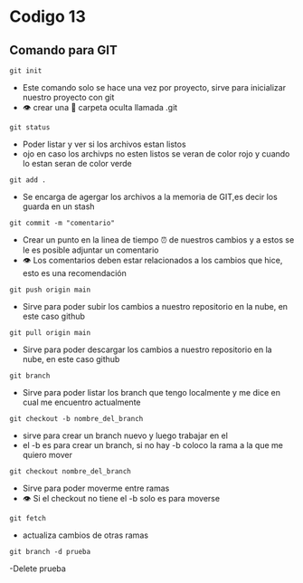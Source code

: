# Codigo 13

## Comando para GIT
```
git init
```
- Este comando solo se hace una vez por proyecto, sirve para inicializar nuestro proyecto con git
- :eye: crear una :file_folder: carpeta oculta llamada .git

```
git status
```
- Poder listar y ver si los archivos estan listos
- ojo en caso los archivps no esten listos se veran de color rojo y cuando lo estan seran de color verde


```
git add .
```

- Se encarga de agergar los archivos a la memoria de GIT,es decir los guarda en un stash

```
git commit -m "comentario"
```
- Crear un punto en la linea de tiempo :alarm_clock: de nuestros cambios y a estos se le es posible adjuntar un comentario
- :eye: Los comentarios deben estar relacionados a los cambios que hice, esto es una recomendación

```
git push origin main
````

- Sirve para poder subir los cambios a nuestro repositorio en la nube, en este caso github
```
git pull origin main
```

- Sirve para poder descargar los cambios a nuestro repositorio en la nube, en este caso github

```
git branch
```
- Sirve para poder listar los branch que tengo localmente y me dice en cual me encuentro actualmente

```
git checkout -b nombre_del_branch
```

- sirve para crear un branch nuevo y luego trabajar en el
- el -b es para crear un branch, si no hay -b coloco la rama a la que me quiero mover

```
git checkout nombre_del_branch
```

- Sirve para poder moverme entre ramas
- 👁️ Si el checkout no tiene el -b solo es para moverse

```
git fetch
```
- actualiza cambios de otras ramas

```
git branch -d prueba
```
-Delete prueba





